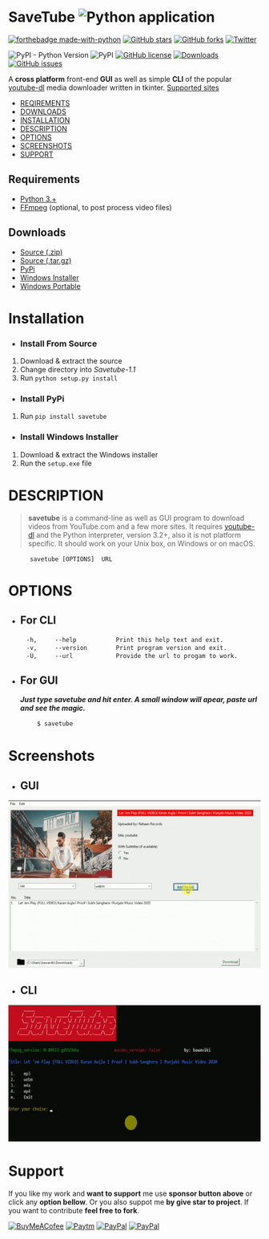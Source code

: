 # SaveTube ![Python application](https://github.com/bawaviki/SaveTube/workflows/Python%20application/badge.svg)
[![forthebadge made-with-python](http://ForTheBadge.com/images/badges/made-with-python.svg)](https://www.python.org/) [![GitHub stars](https://img.shields.io/github/stars/bawaviki/SaveTube)](https://github.com/bawaviki/SaveTube/stargazers) [![GitHub forks](https://img.shields.io/github/forks/bawaviki/SaveTube?color=red)](https://github.com/bawaviki/SaveTube/network) [![Twitter](https://img.shields.io/twitter/url?style=social&url=https%3A%2F%2Fbawaviki.github.io%2FSaveTube%2F)](https://twitter.com/intent/tweet?text=Wow:&url=https%3A%2F%2Fgithub.com%2Fbawaviki%2FSaveTube%2F)

![PyPI - Python Version](https://img.shields.io/pypi/pyversions/Savetube?color=yellow) ![PyPI](https://img.shields.io/pypi/v/SaveTube?color=orange) [![GitHub license](https://img.shields.io/github/license/bawaviki/SaveTube)](https://github.com/bawaviki/SaveTube/blob/master/LICENSE) [![Downloads](https://pepy.tech/badge/savetube/month)](https://pepy.tech/project/savetube/month) [![GitHub issues](https://img.shields.io/github/issues/bawaviki/SaveTube?color=%235E6BB8)](https://github.com/bawaviki/SaveTube/issues)

A **cross platform** front-end **GUI** as well as simple **CLI** of the popular [youtube-dl](https://rg3.github.io/youtube-dl/) media downloader written in tkinter. [Supported sites](https://rg3.github.io/youtube-dl/supportedsites.html)

- [REQIREMENTS](#Requirements)
- [DOWNLOADS](Downloads)
- [INSTALLATION](#Installation)
- [DESCRIPTION](#Description)
- [OPTIONS](#Options)
- [SCREENSHOTS](#Screenshots)
- [SUPPORT](#Support)

## Requirements
* [Python 3.+](https://www.python.org/downloads)
* [FFmpeg](https://ffmpeg.org/download.html) (optional, to post process video files)

## Downloads
* [Source (.zip)](https://github.com/bawaviki/SaveTube/archive/1.1.zip)
* [Source (.tar.gz)](https://github.com/bawaviki/SaveTube/archive/1.1.tar.gz)
* [PyPi](https://pypi.python.org/pypi/Savetube/)
* [Windows Installer](https://github.com/bawaviki/SaveTube/releases/download/1.1/savetube-win-setup.exe)
* [Windows Portable](https://github.com/bawaviki/SaveTube/releases/download/1.1/savetube-win-portable.zip)


# Installation

* ### Install From Source
1. Download & extract the source
2. Change directory into *Savetube-1.1*
3. Run `python setup.py install`

* ### Install PyPi
1. Run `pip install savetube`

* ### Install Windows Installer
1. Download & extract the Windows installer
2. Run the `setup.exe` file

# DESCRIPTION
 > **savetube** is a command-line as well as GUI program to download videos from YouTube.com and a few more sites. It requires [youtube-dl](https://rg3.github.io/youtube-dl/) and the Python interpreter, version 3.2+, also it is not platform specific. It should work on your Unix box, on Windows or on macOS.

          savetube [OPTIONS]  URL 

# OPTIONS
* ## For CLI
```shell
     -h,     --help           Print this help text and exit.
     -v,     --version        Print program version and exit.
     -U,     --url            Provide the url to progam to work.
```      
* ## For GUI

    *__Just type savetube and hit enter. A small window will apear, paste url and see the magic.__*
```bash
        $ savetube
```

# Screenshots
* ## GUI
![youtube-dl-gui main window](https://github.com/bawaviki/static-files/raw/master/savetube_py_gui.gif)

* ## CLI
![youtube-dl-gui main window](https://github.com/bawaviki/static-files/raw/master/savetube_py_cli.gif)

# Support
If you like my work and **want to support** me use **sponsor button above** or click any **option bellow**. Or you also suppot me **by give star to project**. If you want to contribute **feel free to fork**.


[![BuyMeACofee](https://img.shields.io/static/v1?label=Support&message=Bring%20Me%20A%20Cofee&color=FF813F)](https://www.buymeacoffee.com/bawaviki)      [![Paytm](https://img.shields.io/static/v1?label=Support&message=Paytm&color=002E6E)](https://p-y.tm/27-ydgU) [![PayPal](https://img.shields.io/static/v1?label=Support&message=PayPal&color=00457C)](https://paypal.me/bawaviki)   [![PayPal](https://img.shields.io/static/v1?label=Support&message=Patreon&color=f96854)](https://patreon.com/bawaviki)
